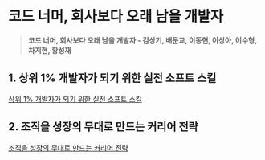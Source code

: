 # 코드 너머, 회사보다 오래 남을 개발자

> **코드 너머, 회사보다 오래 남을 개발자 - 김상기, 배문교, 이동현, 이상아, 이수형, 차지현, 황성재**

## 1. 상위 1% 개발자가 되기 위한 실전 소프트 스킬

[상위 1% 개발자가 되기 위한 실전 소프트 스킬](./top-1-percent-dev-soft-skills.md)

## 2. 조직을 성장의 무대로 만드는 커리어 전략

[조직을 성장의 무대로 만드는 커리어 전략](./career-strategy-growth-organization.md)
